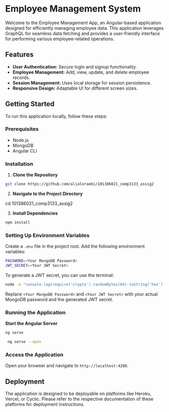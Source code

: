 # Employee Management System

Welcome to the Employee Management App, an Angular-based application designed for efficiently managing employee data. This application leverages GraphQL for seamless data fetching and provides a user-friendly interface for performing various employee-related operations.

## Features

- **User Authentication:** Secure login and signup functionality.
- **Employee Management:** Add, view, update, and delete employee records.
- **Session Management:** Uses local storage for session persistence.
- **Responsive Design:** Adaptable UI for different screen sizes.

## Getting Started

To run this application locally, follow these steps:

### Prerequisites

- Node.js
- MongoDB
- Angular CLI

### Installation

1. **Clone the Repository**

```bash
git clone https://github.com/alialoraebi/101386021_comp3133_assig2
```

2. **Navigate to the Project Directory**

cd 101386021_comp3133_assig2

3. **Install Dependencies**

```bash
npm install
```

### Setting Up Environment Variables

Create a `.env` file in the project root. Add the following environment variables:

```bash
PASSWORD=<Your MongoDB Password>
JWT_SECRET=<Your JWT Secret>
```
To generate a JWT secret, you can use the terminal:
```bash
node -e "console.log(require('crypto').randomBytes(64).toString('hex'))"
```
Replace `<Your MongoDB Password>` and `<Your JWT Secret>` with your actual MongoDB password and the generated JWT secret.

### Running the Application

**Start the Angular Server**

```bash
ng serve
```
```bash
 ng serve --open
```

### Access the Application

Open your browser and navigate to `http://localhost:4200`.

## Deployment

The application is designed to be deployable on platforms like Heroku, Vercel, or Cyclic. Please refer to the respective documentation of these platforms for deployment instructions.